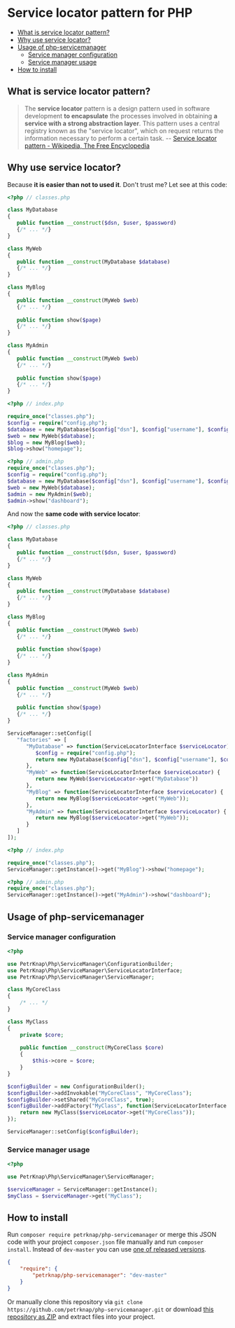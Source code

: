 # Service locator pattern for PHP

* [What is service locator pattern?](#what-is-service-locator-pattern)
* [Why use service locator?](#why-use-service-locator)
* [Usage of php-servicemanager](#usage-of-php-servicemanager)
    * [Service manager configuration](#service-manager-configuration)
    * [Service manager usage](#service-manager-usage)
* [How to install](#how-to-install)


## What is service locator pattern?

> The **service locator** pattern is a design pattern used in software development **to encapsulate** the processes involved in obtaining **a service with a strong abstraction layer**. This pattern uses a central registry known as the "service locator", which on request returns the information necessary to perform a certain task.
-- [Service locator pattern - Wikipedia, The Free Encyclopedia]


## Why use service locator?

Because **it is easier than not to used it**. Don't trust me? Let see at this code:

```php
<?php // classes.php

class MyDatabase
{
   public function __construct($dsn, $user, $password)
   {/* ... */}
}

class MyWeb
{
   public function __construct(MyDatabase $database)
   {/* ... */}
}

class MyBlog
{
   public function __construct(MyWeb $web)
   {/* ... */}
   
   public function show($page)
   {/* ... */}
}

class MyAdmin
{
   public function __construct(MyWeb $web)
   {/* ... */}
   
   public function show($page)
   {/* ... */}
}
```
```php
<?php // index.php

require_once("classes.php");
$config = require("config.php");
$database = new MyDatabase($config["dsn"], $config["username"], $config["password"]);
$web = new MyWeb($database);
$blog = new MyBlog($web);
$blog->show("homepage");
```
```php
<?php // admin.php
require_once("classes.php");
$config = require("config.php");
$database = new MyDatabase($config["dsn"], $config["username"], $config["password"]);
$web = new MyWeb($database);
$admin = new MyAdmin($web);
$admin->show("dashboard");
```

And now the **same code with service locator**:

```php
<?php // classes.php

class MyDatabase
{
   public function __construct($dsn, $user, $password)
   {/* ... */}
}

class MyWeb
{
   public function __construct(MyDatabase $database)
   {/* ... */}
}

class MyBlog
{
   public function __construct(MyWeb $web)
   {/* ... */}
   
   public function show($page)
   {/* ... */}
}

class MyAdmin
{
   public function __construct(MyWeb $web)
   {/* ... */}
   
   public function show($page)
   {/* ... */}
}

ServiceManager::setConfig([
   "factories" => [
      "MyDatabase" => function(ServiceLocatorInterface $serviceLocator) {
         $config = require("config.php");
         return new MyDatabase($config["dsn"], $config["username"], $config["password"]);
      },
      "MyWeb" => function(ServiceLocatorInterface $serviceLocator) {
         return new MyWeb($serviceLocator->get("MyDatabase"))
      },
      "MyBlog" => function(ServiceLocatorInterface $serviceLocator) {
         return new MyBlog($serviceLocator->get("MyWeb"));
      },
      "MyAdmin" => function(ServiceLocatorInterface $serviceLocator) {
         return new MyBlog($serviceLocator->get("MyWeb"));
      }
   ]
]);
```
```php
<?php // index.php

require_once("classes.php");
ServiceManager::getInstance()->get("MyBlog")->show("homepage");
```
```php
<?php // admin.php
require_once("classes.php");
ServiceManager::getInstance()->get("MyAdmin")->show("dashboard");
```


## Usage of php-servicemanager

### Service manager configuration
```php
<?php

use PetrKnap\Php\ServiceManager\ConfigurationBuilder;
use PetrKnap\Php\ServiceManager\ServiceLocatorInterface;
use PetrKnap\Php\ServiceManager\ServiceManager;

class MyCoreClass
{
    /* ... */
}

class MyClass
{
    private $core;
    
    public function __construct(MyCoreClass $core)
    {
        $this->core = $core;
    }
}

$configBuilder = new ConfigurationBuilder();
$configBuilder->addInvokable("MyCoreClass", "MyCoreClass");
$configBuilder->setShared("MyCoreClass", true);
$configBuilder->addFactory("MyClass", function(ServiceLocatorInterface $serviceLocator) {
    return new MyClass($serviceLocator->get("MyCoreClass"));
});

ServiceManager::setConfig($configBuilder);
```

### Service manager usage
```php
<?php

use PetrKnap\Php\ServiceManager\ServiceManager;

$serviceManager = ServiceManager::getInstance();
$myClass = $serviceManager->get("MyClass");
```


## How to install

Run `composer require petrknap/php-servicemanager` or merge this JSON code with your project `composer.json` file manually and run `composer install`. Instead of `dev-master` you can use [one of released versions].

```json
{
    "require": {
        "petrknap/php-servicemanager": "dev-master"
    }
}
```

Or manually clone this repository via `git clone https://github.com/petrknap/php-servicemanager.git` or download [this repository as ZIP] and extract files into your project.



[one of released versions]:https://github.com/petrknap/php-servicemanager/releases
[this repository as ZIP]:https://github.com/petrknap/php-servicemanager/archive/master.zip




[Service locator pattern - Wikipedia, The Free Encyclopedia]:https://en.wikipedia.org/w/index.php?title=Service_locator_pattern&oldid=698489971

